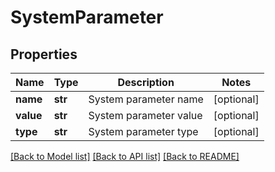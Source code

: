 # SystemParameter

## Properties
Name | Type | Description | Notes
------------ | ------------- | ------------- | -------------
**name** | **str** | System parameter name | [optional] 
**value** | **str** | System parameter value | [optional] 
**type** | **str** | System parameter type | [optional] 

[[Back to Model list]](../README.md#documentation-for-models) [[Back to API list]](../README.md#documentation-for-api-endpoints) [[Back to README]](../README.md)


